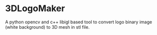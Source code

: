 # 3DLogoMaker
A python opencv and c++ libigl based tool to convert logo binary image (white background) to 3D mesh in stl file. 
